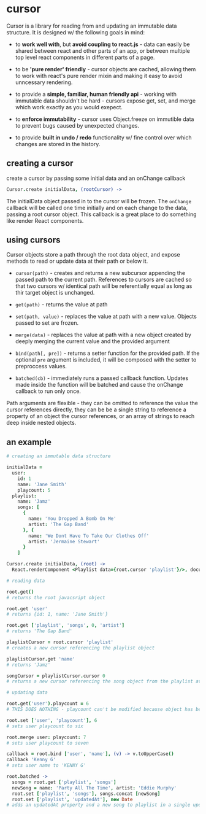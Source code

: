 cursor
======

Cursor is a library for reading from and updating an immutable data structure.
It is designed w/ the following goals in mind:

- to **work well with**, but **avoid coupling to react.js** - data can easily be
shared between react and other parts of an app, or between multiple top level
react components in different parts of a page.

- to be **'pure render' friendly** - cursor objects are cached, allowing them to
work with react's pure render mixin and making it easy to avoid unncessary
rendering.

- to provide a **simple, familiar, human friendly api** - working with immutable
data shouldn't be hard - cursors expose get, set, and merge which work exactly
as you would exepect.

- to **enforce immutability** - cursor uses Object.freeze on immutible data to
prevent bugs caused by unexpected changes.

- to provide **built in undo / redo** functionality w/ fine control over which
changes are stored in the history.



creating a cursor
-----------------

create a cursor by passing some initial data and an onChange callback

```coffeescript
Cursor.create initialData, (rootCursor) ->
```

The initialData object passed in to the cursor will be frozen.  The `onChange`
callback will be called one time initially and on each change to the data,
passing a root cursor object.  This callback is a great place to do something
like render React components.



using cursors
-------------

Cursor objects store a path through the root data object, and expose methods to
read or update data at their path or below it.

- `cursor(path)` - creates and returns a new subcursor appending the passed path
to the current path. References to cursors are cached so that two cursors w/
identical path will be referentially equal as long as thir target object is
unchanged.

- `get(path)` - returns the value at path

- `set(path, value)` - replaces the value at path with a new value.  Objects
passed to set are frozen.

- `merge(data)` - replaces the value at path with a new object created by deeply
merging the current value and the provided argument

- `bind(path[, pre])` - returns a setter function for the provided path.  If the
optional `pre` argument is included, it will be composed with the setter to
preproccess values.

- `batched(cb)` - immediately runs a passed callback function. Updates made
inside the function will be batched and cause the onChange callback to run only
once.

Path arguments are flexible - they can be omitted to reference the value the
cursor references directly, they can be be a single string to reference a
property of an object the cursor references, or an array of strings to reach
deep inside nested objects.



an example
----------

```coffeescript
# creating an immutable data structure

initialData =
  user:
    id: 1
    name: 'Jane Smith'
    playcount: 5
  playlist:
    name: 'Jamz'
    songs: [
      {
        name: 'You Dropped A Bomb On Me'
        artist: 'The Gap Band'
      }, {
        name: 'We Dont Have To Take Our Clothes Off'
        artist: 'Jermaine Stewart'
      }
    ]

Cursor.create initialData, (root) ->
  React.renderComponent <Playlist data={root.cursor 'playlist'}/>, document.body
```


```coffeescript
# reading data

root.get()
# returns the root javacsript object

root.get 'user'
# returns {id: 1, name: 'Jane Smith'}

root.get ['playlist', 'songs', 0, 'artist']
# returns 'The Gap Band'

playlistCursor = root.cursor 'playlist'
# creates a new cursor referencing the playlist object

playlistCursor.get 'name'
# returns 'Jamz'

songCursor = playlistCursor.cursor 0
# returns a new cursor referencing the song object from the playlist at index 0
```


```coffeescript
# updating data

root.get('user').playcount = 6
# THIS DOES NOTHING - playcount can't be modified because object has been frozen

root.set ['user', 'playcount'], 6
# sets user playcount to six

root.merge user: playcount: 7
# sets user playcount to seven

callback = root.bind ['user', 'name'], (v) -> v.toUpperCase()
callback 'Kenny G'
# sets user name to 'KENNY G'

root.batched ->
  songs = root.get ['playlist', 'songs']
  newSong = name: 'Party All The Time', artist: 'Eddie Murphy'
  root.set ['playlist', 'songs'], songs.concat [newSong]
  root.set ['playlist', 'updatedAt'], new Date
# adds an updatedAt property and a new song to playlist in a single update
```
